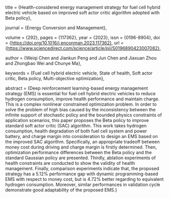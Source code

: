 title = {Health-considered energy management strategy for fuel cell hybrid electric vehicle based on improved soft actor critic algorithm adopted with Beta policy},

journal = {Energy Conversion and Management},

volume = {292},
pages = {117362},
year = {2023},
issn = {0196-8904},
doi = {https://doi.org/10.1016/j.enconman.2023.117362},
url = {https://www.sciencedirect.com/science/article/pii/S0196890423007082},

author = {Weiqi Chen and Jiankun Peng and Jun Chen and Jiaxuan Zhou and Zhongbao Wei and Chunye Ma},

keywords = {Fuel cell hybrid electric vehicle, State of health, Soft actor critic, Beta policy, Multi-objective optimization},

abstract = {Deep reinforcement learning-based energy management strategy (EMS) is essential for fuel cell hybrid electric vehicles to reduce hydrogen consumption, improve health performance and maintain charge. This is a complex nonlinear constrained optimization problem. In order to solve the problem of high bias caused by the inconsistency between the infinite support of stochastic policy and the bounded physics constraints of application scenarios, this paper proposes the Beta policy to improve standard soft actor critic (SAC) algorithm. This work takes hydrogen consumption, health degradation of both fuel cell system and power battery, and charge margin into consideration to design an EMS based on the improved SAC algorithm. Specifically, an appropriate tradeoff between money cost during driving and charge margin is firstly determined. Then, optimization performance differences between the Beta policy and the standard Gaussian policy are presented. Thirdly, ablation experiments of health constraints are conducted to show the validity of health management. Finally, comparison experiments indicate that, the proposed strategy has a 5.12% performance gap with dynamic programming-based EMS with respect to money cost, but is 4.72% better regarding to equivalent hydrogen consumption. Moreover, similar performances in validation cycle demonstrate good adaptability of the proposed EMS.}
